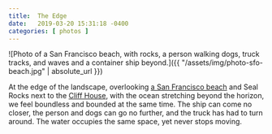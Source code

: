 ```yaml
---
title:  The Edge
date:   2019-03-20 15:31:18 -0400
categories: [ photos ]
---
```


![Photo of a San Francisco beach, with rocks, a person walking dogs, truck tracks, and waves and a container ship beyond.]({{ "/assets/img/photo-sfo-beach.jpg" | absolute_url }})

At the edge of the landscape, overlooking [a San Francisco beach](https://www.openstreetmap.org/#map=19/37.77781/-122.51380) and Seal Rocks next to the [Cliff House](https://cliffhouse.com/), with the ocean stretching beyond the horizon, we feel boundless and bounded at the same time. The ship can come no closer, the person and dogs can go no further, and the truck has had to turn around. The water occupies the same space, yet never stops moving.
